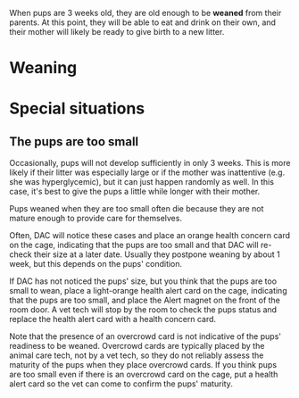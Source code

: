 <!-- TITLE: Mouse Weaning -->

When pups are 3 weeks old, they are old enough to be **weaned** from their parents. At this point, they will be able to eat and drink on their own, and their mother will likely be ready to give birth to a new litter.

# Weaning

# Special situations
## The pups are too small
Occasionally, pups will not develop sufficiently in only 3 weeks. This is more likely if their litter was especially large or if the mother was inattentive (e.g. she was hyperglycemic), but it can just happen randomly as well. In this case, it's best to give the pups a little while longer with their mother.

Pups weaned when they are too small often die because they are not mature enough to provide care for themselves.

Often, DAC will notice these cases and place an orange health concern card on the cage, indicating that the pups are too small and that DAC will re-check their size at a later date. Usually they postpone weaning by about 1 week, but this depends on the pups' condition.

If DAC has not noticed the pups' size, but you think that the pups are too small to wean, place a light-orange health alert card on the cage, indicating that the pups are too small, and place the Alert magnet on the front of the room door. A vet tech will stop by the room to check the pups status and replace the health alert card with a health concern card.

Note that the presence of an overcrowd card is not indicative of the pups' readiness to be weaned. Overcrowd cards are typically placed by the animal care tech, not by a vet tech, so they do not reliably assess the maturity of the pups when they place overcrowd cards. If you think pups are too small even if there is an overcrowd card on the cage, put a health alert card so the vet can come to confirm the pups' maturity.